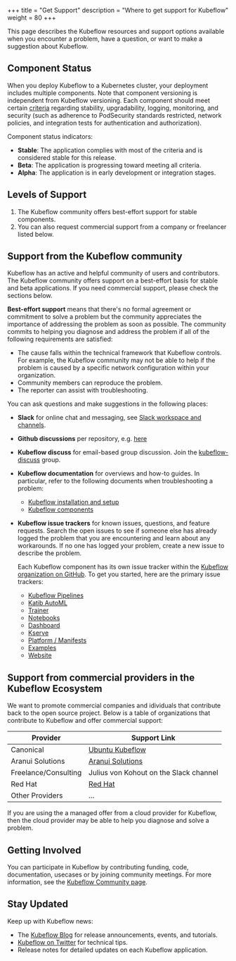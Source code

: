 +++
title = "Get Support"
description = "Where to get support for Kubeflow"
weight = 80
+++

This page describes the Kubeflow resources and support options available when you encounter a problem, have a question, or want to make a suggestion about Kubeflow.

<a id="application-status"></a>
## Component Status

When you deploy Kubeflow to a Kubernetes cluster, your deployment includes multiple components. Note that component versioning is independent from Kubeflow versioning. Each component should meet certain [criteria](https://github.com/kubeflow/community/blob/master/guidelines/application_requirements.md) regarding stability, upgradability, logging, monitoring, and security (such as adherence to PodSecurity standards restricted, network policies, and integration tests for authentication and authorization).

Component status indicators:

* **Stable**: The application complies with most of the criteria and is considered stable for this release.
* **Beta**: The application is progressing toward meeting all criteria.
* **Alpha**: The application is in early development or integration stages.

<a id="levels-of-support"></a>
## Levels of Support

1. The Kubeflow community offers best-effort support for stable components.
2. You can also request commercial support from a company or freelancer listed below.

<a id="community-support"></a>
## Support from the Kubeflow community

Kubeflow has an active and helpful community of users and contributors. 
The Kubeflow community offers support on a best-effort basis for stable and beta
applications. If you need commercial support, please check the sections below.

**Best-effort support** means that there's no formal agreement or
commitment to solve a problem but the community appreciates the
importance of addressing the problem as soon as possible. The community commits
to helping you diagnose and address the problem if all of the following requirements are satisfied:

* The cause falls within the technical framework that Kubeflow controls. For
  example, the Kubeflow community may not be able to help if the problem is 
  caused by a specific network configuration within your organization.
* Community members can reproduce the problem.
* The reporter can assist with troubleshooting.

You can ask questions and make suggestions in the following places:

* **Slack** for online chat and messaging, see [Slack workspace and channels](/docs/about/community/#kubeflow-slack-channels).
* **Github discussions** per repository, e.g. [here](https://github.com/kubeflow/manifests/discussions)
* **Kubeflow discuss** for email-based group discussion. Join the
  [kubeflow-discuss](/docs/about/community/#kubeflow-mailing-list)
  group.
* **Kubeflow documentation** for overviews and how-to guides. In particular,
  refer to the following documents when troubleshooting a problem:
  * [Kubeflow installation and setup](/docs/started/installing-kubeflow/)
  * [Kubeflow components](/docs/components/)

* **Kubeflow issue trackers** for known issues, questions, and feature requests.
  Search the open issues to see if someone else has already logged the problem 
  that you are encountering and learn about any workarounds. If no one
  has logged your problem, create a new issue to describe the problem.

    Each Kubeflow component has its own issue tracker within the [Kubeflow
    organization on GitHub](https://github.com/kubeflow). To get you started,
    here are the primary issue trackers:

  * [Kubeflow Pipelines](https://github.com/kubeflow/pipelines/issues)
  * [Katib AutoML](https://github.com/kubeflow/katib/issues)
  * [Trainer](https://github.com/kubeflow/training-operator/issues)
  * [Notebooks](https://github.com/kubeflow/notebooks/issues)
  * [Dashboard](https://github.com/kubeflow/dashboard/issues)
  * [Kserve](https://github.com/kserve/kserve/issues)
  * [Platform / Manifests](https://github.com/kubeflow/manifests/issues)
  * [Examples](https://github.com/kubeflow/examples/issues)
  * [Website](https://github.com/kubeflow/website/issues)

<a id="provider-support"></a>
## Support from commercial providers in the Kubeflow Ecosystem

We want to promote commercial companies and idividuals that contribute back to the open source project.
Below is a table of organizations that contribute to Kubeflow and offer commercial support:

| Provider               | Support Link                                                   |
|------------------------|----------------------------------------------------------------|
| Canonical              | [Ubuntu Kubeflow](https://ubuntu.com/kubeflow#get-in-touch)    |
| Aranui Solutions       | [Aranui Solutions](https://...)                                |
| Freelance/Consulting   | Julius von Kohout on the Slack channel                         |
| Red Hat                | [Red Hat](https://...)                                         |
| Other Providers        | ...                                                            |

<a id="cloud-support"></a>
If you are using the a managed offer from a cloud provider for Kubeflow, then the cloud
provider may be able to help you diagnose and solve a problem.

## Getting Involved

You can participate in Kubeflow by contributing funding, code, documentation, usecases or by joining community meetings. For more information, see the [Kubeflow Community page](/docs/about/community/).

## Stay Updated

Keep up with Kubeflow news:
* The [Kubeflow Blog](https://blog.kubeflow.org/) for release announcements, events, and tutorials.
* [Kubeflow on Twitter](https://twitter.com/kubeflow) for technical tips.
* Release notes for detailed updates on each Kubeflow application.  
